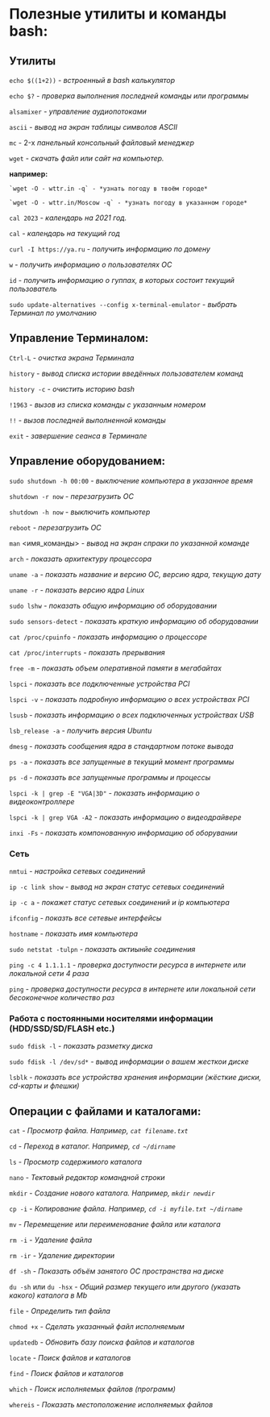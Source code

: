 # Полезные утилиты и команды bash:

## Утилиты

`echo $((1+2))` *- встроенный в bash калькулятор*

`echo $?` - *проверка выполнения последней команды или программы*

`alsamixer` - *управление аудиопотоками*

`ascii` - *вывод на экран таблицы символов ASCII*

`mc` - 2-х *панельный консольный файловый  менеджер*

`wget` - *скачать файл или сайт на компьютер.*

**например:**

	`wget -O - wttr.in -q` - *узнать погоду в твоём городе*

	`wget -O - wttr.in/Moscow -q` - *узнать погоду в указанном городе*

`cal 2023` - *календарь на 2021 год.*

`cal` - *календарь на текущий год*

`curl -I https://ya.ru` - *получить информацию по домену*

`w` - *получить информацию о пользователях ОС*

`id` - *получить информацию о гуппах, в которых состоит текущий пользователь*

`sudo update-alternatives --config x-terminal-emulator` - *выбрать Терминал по умолчанию*

## Управление Терминалом:

`Ctrl-L` - *очистка экрана Терминала*

`history` - *вывод списка истории введённых пользователем команд*

`history -c` - *очистить историю bash*

`!1963` - *вызов из списка команды с указанным номером*

`!!` - *вызов последней выполненной команды*

`exit` - *завершение сеанса в Терминале*

## Управление оборудованием:

`sudo shutdown -h 00:00` - *выключение компьютера в указанное время*

`shutdown -r now` - *перезагрузить ОС*

`shutdown -h now` - *выключить компьютер*

`reboot` - *перезагрузить ОС*

`man` <имя_команды> - *вывод на экран спраки по указанной команде*

`arch` - *показать архитектуру процессора*

`uname -a` - *показать  название и версию ОС, версию ядра, текущую дату*

`uname -r` - *показать версию ядра Linux*

`sudo lshw` - *показать общую информацию об оборудовании*

`sudo sensors-detect` - *показать краткую информацию об оборудовании*

`cat /proc/cpuinfo` - *показать информацию о процессоре*

`cat /proc/interrupts` - *показать прерывания*

`free -m` - *показать объем оперативной памяти в мегабайтах*

`lspci` - *показать все подключенные устройства PCI*

`lspci -v` - *показать подробную информацию о всех устройствах PCI*

`lsusb` - *показать информацию о всех подключенных устройствах USB*

`lsb_release -a` - *получить версия Ubuntu*

`dmesg` -  *показать сообщения ядра в стандартном потоке вывода*

`ps -a` - *показать все запущенные в текущий момент программы*

`ps -d` - *показать все запущенные программы и процессы*

`lspci -k | grep -E "VGA|3D"` - *показать информацию о видеоконтроллере*

`lspci -k | grep VGA -A2` - *показать информацию о видеодрайвере*

`inxi -Fs` - *показать компонованную информацию об оборувании*

### Сеть

`nmtui` - *настройка сетевых соединений*

`ip -c link show` - *вывод на экран статус сетевых соединений*

`ip -c a` - *покажет статус сетевых соединений и ip компьютера*

`ifconfig` - *показть все сетевые интерфейсы*

`hostname` - *показать  имя компьютера*

`sudo netstat -tulpn` - *показать актиынйе соединения*

`ping -c 4 1.1.1.1` - *проверка доступности ресурса в интернете или локальной сети 4 раза*

`ping` - *проверка доступности ресурса в интернете или локальной сети бесоконечное количество раз*

### Работа с постоянными носителями информации (HDD/SSD/SD/FLASH etc.)

`sudo fdisk -l` - *показать разметку диска*

`sudo fdisk -l /dev/sd*` - *вывод информации о вашем жесткои диске*

`lsblk` - *показать все устройства хранения информации (жёсткие диски, cd-карты и флешки)*

## Операции с файлами и каталогами:

`cat` - *Просмотр  файла. Например, `cat filename.txt`*

`cd` - *Переход  в каталог. Например, `cd ~/dirname`*

`ls` - *Просмотр  содержимого каталога*

`nano` - *Тектовый  редактор командной строки*

`mkdir` - *Создание  нового каталога. Например, `mkdir newdir`*

`cp -i` - *Копирование  файла. Например, `cd -i myfile.txt ~/dirname`*

`mv` - *Перемещение  или переименование файла или каталога*

`rm -i` - *Удаление  файла*

`rm -ir` - *Удаление  директории*

`df -sh` - *Показать  объём занятого ОС пространства на диске*

`du -sh` или `du -hsx` - *Общий  размер текущего или другого (указать какого) каталога в Mb*

`file` - *Определить  тип файла*

`chmod +x` - *Сделать  указанный файл исполняемым*

`updatedb` - *Обновить  базу поиска файлов и каталогов*

`locate` - *Поиск  файлов и каталогов*

`find` - *Поиск  файлов и каталогов*

`which` - *Поиск  исполняемых файлов (программ)*

`whereis` - *Показать  местоположение исполняемых файлов*
